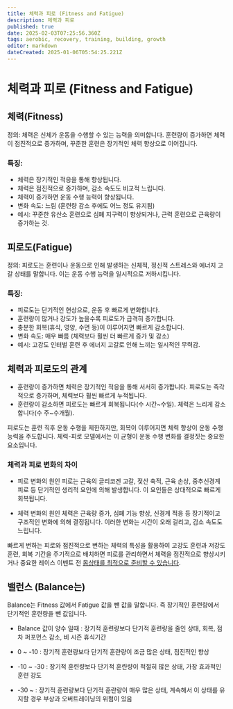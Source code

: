 ```yaml
---
title: 체력과 피로 (Fitness and Fatigue)
description: 체력과 피로
published: true
date: 2025-02-03T07:25:56.360Z
tags: aerobic, recovery, training, building, growth
editor: markdown
dateCreated: 2025-01-06T05:54:25.221Z
---
```


# 체력과 피로 (Fitness and Fatigue)

## 체력(Fitness)
정의: 체력은 신체가 운동을 수행할 수 있는 능력을 의미합니다. 훈련량이 증가하면 체력이 점진적으로 증가하며, 꾸준한 훈련은 장기적인 체력 향상으로 이어집니다.

### 특징:
* 체력은 장기적인 적응을 통해 향상됩니다.
* 체력은 점진적으로 증가하며, 감소 속도도 비교적 느립니다.
* 체력이 증가하면 운동 수행 능력이 향상됩니다.
* 변화 속도: 느림 (훈련량 감소 후에도 어느 정도 유지됨)
* 예시: 꾸준한 유산소 훈련으로 심폐 지구력이 향상되거나, 근력 훈련으로 근육량이 증가하는 것.

## 피로도(Fatigue)
정의: 피로도는 훈련이나 운동으로 인해 발생하는 신체적, 정신적 스트레스와 에너지 고갈 상태를 말합니다. 이는 운동 수행 능력을 일시적으로 저하시킵니다.

### 특징:
* 피로도는 단기적인 현상으로, 운동 후 빠르게 변화합니다.
* 훈련량이 많거나 강도가 높을수록 피로도가 급격히 증가합니다.
* 충분한 회복(휴식, 영양, 수면 등)이 이루어지면 빠르게 감소합니다.
* 변화 속도: 매우 빠름 (체력보다 훨씬 더 빠르게 증가 및 감소)
* 예시: 고강도 인터벌 훈련 후 에너지 고갈로 인해 느끼는 일시적인 무력감.



## 체력과 피로도의 관계

* 훈련량이 증가하면
체력은 장기적인 적응을 통해 서서히 증가합니다.
피로도는 즉각적으로 증가하며, 체력보다 훨씬 빠르게 누적됩니다.
* 훈련량이 감소하면
피로도는 빠르게 회복됩니다(수 시간~수일).
체력은 느리게 감소합니다(수 주~수개월).

피로도는 훈련 직후 운동 수행을 제한하지만, 회복이 이루어지면 체력 향상이 운동 수행 능력을 주도합니다. 체력-피로 모델에서는 이 균형이 운동 수행 변화를 결정짓는 중요한 요소입니다.

### 체력과 피로 변화의 차이

* 피로 변화의 원인
피로는 근육의 글리코겐 고갈, 젖산 축적, 근육 손상, 중추신경계 피로 등 단기적인 생리적 요인에 의해 발생합니다. 이 요인들은 상대적으로 빠르게 회복됩니다.

* 체력 변화의 원인
체력은 근육량 증가, 심폐 기능 향상, 신경계 적응 등 장기적이고 구조적인 변화에 의해 결정됩니다. 이러한 변화는 시간이 오래 걸리고, 감소 속도도 느립니다.


빠르게 변하는 피로와 점진적으로 변하는 체력의 특성을 활용하여 고강도 훈련과 저강도 훈련, 회복 기간을 주기적으로 배치하면 피로를 관리하면서 체력을 점진적으로 향상시키거나 중요한 레이스 이벤트 전 [몸상태를 최적으로 준비할 수 있습니다]().

## 밸런스 (Balance는)
Balance는 Fitness 값에서 Fatigue 값을 뺀 값을 말합니다. 즉 장기적인 훈련량에서 단기적인 훈련량을 뺀 값입니다.

* Balance 값이 양수 일때 : 장기적 훈련량보다 단기적 훈련량을 줄인 상태, 회복, 점차 퍼포먼스 감소, 비 시즌 휴식기간

* 0 ~ -10 : 장기적 훈련량보다 단기적 훈랸량이 조금 많은 상태, 점진적인 향상

* -10 ~ -30 : 장기적 훈련량보다 단기적 훈랸량이 적절히 많은 상태, 가장 효과적인 훈련 강도

* -30 ~ : 장기적 훈련량보다 단기적 훈랸량이 매우 많은 상태, 계속해서 이 상태를 유지할 경우 부상과 오버트레이닝의 위험이 있음

